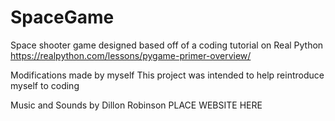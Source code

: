 # SpaceGame
Space shooter game designed based off of a coding tutorial on Real Python
https://realpython.com/lessons/pygame-primer-overview/

Modifications made by myself
This project was intended to help reintroduce myself to coding

Music and Sounds by Dillon Robinson
PLACE WEBSITE HERE
